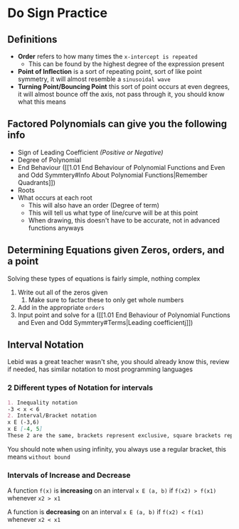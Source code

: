 # Do Sign Practice
## Definitions
- **Order** refers to how many times the `x-intercept is repeated`
	- This can be found by the highest degree of the expression present
- **Point of Inflection** is a sort of repeating point, sort of like point symmetry, it will almost resemble a `sinusoidal wave`
- **Turning Point/Bouncing Point** this sort of point occurs at even degrees, it will almost bounce off the axis, not pass through it, you should know what this means

## Factored Polynomials can give you the following info
- Sign of Leading Coefficient *(Positive or Negative)*
- Degree of Polynomial
- End Behaviour ([[1.01 End Behaviour of Polynomial Functions and Even and Odd Symmtery#Info About Polynomial Functions|Remember Quadrants]])
- Roots
- What occurs at each root
	- This will also have an order (Degree of term)
	- This will tell us what type of line/curve will be at this point
	- When drawing, this doesn't have to be accurate, not in advanced functions anyways

## Determining Equations given Zeros, orders, and a point
Solving these types of equations is fairly simple, nothing complex
1. Write out all of the zeros given
	1. Make sure to factor these to only get whole numbers
2. Add in the appropriate `orders`
3. Input point and solve for a ([[1.01 End Behaviour of Polynomial Functions and Even and Odd Symmtery#Terms|Leading coefficientj]]) 

## Interval Notation
Lebid was a great teacher wasn't she, you should already know this, review if needed, has similar notation to most programming languages

### 2 Different types of Notation for intervals
```md
1. Inequality notation
-3 < x < 6
2. Interval/Bracket notation
x E (-3,6)
x E [-4, 5]
These 2 are the same, brackets represent exclusive, square brackets represent inclusive
```
You should note when using infinity, you always use a regular bracket, this means `without bound`

### Intervals of Increase and Decrease
A function `f(x)` is **increasing** on an interval `x E (a, b)` if `f(x2) > f(x1)` whenever `x2 > x1`

A function is **decreasing** on an interval `x E (a, b)` if `f(x2) < f(x1)` whenever `x2 < x1`